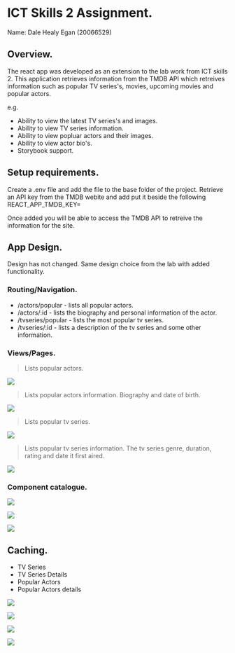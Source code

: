 
# ICT Skills 2 Assignment.

Name: Dale Healy Egan (20066529)

## Overview.

The react app was developed as an extension to the lab work from ICT skills 2. This application retrieves information from the TMDB API which retreives information such as popular TV series's, movies, upcoming movies and popular actors.

e.g. 
+ Ability to view the latest TV series's and images.
+ Ability to view TV series information.
+ Ability to view popluar actors and their images.
+ Ability to view actor bio's.
+ Storybook support.

## Setup requirements.

Create a .env file and add the file to the base folder of the project. Retrieve an API key from the TMDB webite and add put it beside the following REACT_APP_TMDB_KEY=

Once added you will be able to access the TMDB API to retreive the information for the site.

## App Design.

Design has not changed. Same design choice from the lab with added functionality.

### Routing/Navigation.

+ /actors/popular - lists all popular actors.
+ /actors/:id - lists the biography and personal information of the actor.
+ /tvseries/popular - lists the most popular tv series.
+ /tvseries/:id - lists a description of the tv series and some other information.

### Views/Pages.


>Lists popular actors. 

![][d1]

>Lists popular actors information. Biography and date of birth. 

![][d2]

>Lists popular tv series.

![][d3]

>Lists popular tv series information. The tv series genre, duration, rating and date it first aired. 

![][d4]


### Component catalogue.

![][s1]

![][s2]

![][s3]


## Caching.

+ TV Series
+ TV Series Details
+ Popular Actors
+ Popular Actors details

![][c1]

![][c2]

![][c3]

![][c4]

[d1]: ./public/d1.png
[d2]: ./public/d2.png
[d3]: ./public/d3.png
[d4]: ./public/d4.png
[s1]: ./public/s1.png
[s2]: ./public/s2.png
[s3]: ./public/s3.png
[c1]: ./public/c1.png
[c2]: ./public/c2.png
[c3]: ./public/c3.png
[c4]: ./public/c4.png


